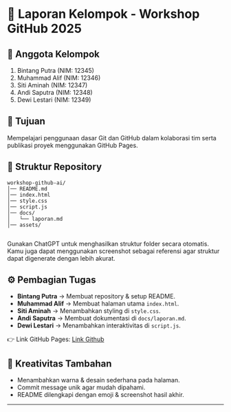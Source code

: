 
# 📑 Laporan Kelompok - Workshop GitHub 2025

## 👥 Anggota Kelompok

1. Bintang Putra (NIM: 12345)
2. Muhammad Alif (NIM: 12346)
3. Siti Aminah (NIM: 12347)
4. Andi Saputra (NIM: 12348)
5. Dewi Lestari (NIM: 12349)



## 🎯 Tujuan

Mempelajari penggunaan dasar Git dan GitHub dalam kolaborasi tim serta publikasi proyek menggunakan GitHub Pages.


## 📁 Struktur Repository

```
workshop-github-ai/
│── README.md
│── index.html
│── style.css
│── script.js
│── docs/
│   └── laporan.md
│── assets/


```

Gunakan ChatGPT untuk menghasilkan struktur folder secara otomatis. Kamu juga dapat menggunakan screenshot sebagai referensi agar struktur dapat digenerate dengan lebih akurat.


## ⚙️ Pembagian Tugas

* **Bintang Putra** → Membuat repository & setup README.
* **Muhammad Alif** → Membuat halaman utama `index.html`.
* **Siti Aminah** → Menambahkan styling di `style.css`.
* **Andi Saputra** → Membuat dokumentasi di `docs/laporan.md`.
* **Dewi Lestari** → Menambahkan interaktivitas di `script.js`.

👉 Link GitHub Pages: [Link Github](https://username.github.io/workshop-github-ai)


## 🌟 Kreativitas Tambahan

* Menambahkan warna & desain sederhana pada halaman.
* Commit message unik agar mudah dipahami.
* README dilengkapi dengan emoji & screenshot hasil akhir.

---
